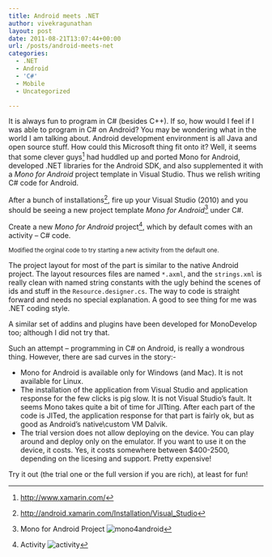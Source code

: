 ```yaml
---
title: Android meets .NET
author: vivekragunathan
layout: post
date: 2011-08-21T13:07:44+00:00
url: /posts/android-meets-net
categories:
  - .NET
  - Android
  - 'C#'
  - Mobile
  - Uncategorized

---
```

It is always fun to program in C# (besides C++). If so, how would I feel if I was able to program in C# on Android? You may be wondering what in the world I am talking about. Android development environment is all Java and open source stuff. How could this Microsoft thing fit onto it? Well, it seems that some clever guys[^1] had huddled up and ported Mono for Android, developed .NET libraries for the Android SDK, and also supplemented it with a _Mono for Android_ project template in Visual Studio. Thus we relish writing C# code for Android.

After a bunch of installations[^2], fire up your Visual Studio (2010) and you should be seeing a new project template _Mono for Android_[^3] under C#.

Create a new _Mono for Android_ project[^4], which by default comes with an activity – C# code.

<small>Modified the orginal code to try starting a new activity from the default one.</small>

The project layout for most of the part is similar to the native Android project. The layout resources files are named `*.axml`, and the `strings.xml` is really clean with named string constants with the ugly behind the scenes of ids and stuff in the `Resource.designer.cs`. The way to code is straight forward and needs no special explanation. A good to see thing for me was .NET coding style.

A similar set of addins and plugins have been developed for MonoDevelop too; although I did not try that.

Such an attempt &#8211; programming in C# on Android, is really a wondrous thing. However, there are sad curves in the story:-

* Mono for Android is available only for Windows (and Mac). It is not available for Linux.
* The installation of the application from Visual Studio and application response for the few clicks is pig slow. It is not Visual Studio’s fault. It seems Mono takes quite a bit of time for JITting. After each part of the code is JITed, the application response for that part is fairly ok, but as good as Android’s native\custom VM Dalvik.
* The trial version does not allow deploying on the device. You can play around and deploy only on the emulator. If you want to use it on the device, it costs. Yes, it costs somewhere between $400-2500, depending on the licesing and support. Pretty expensive!

Try it out (the trial one or the full version if you are rich), at least for fun!

[^1]: http://www.xamarin.com/
[^2]: http://android.xamarin.com/Installation/Visual_Studio
[^3]: Mono for Android Project ![mono4android](/images/2011/08/mono4android.gif)
[^4]: Activity ![activity](/images/2011/08/activity.gif)